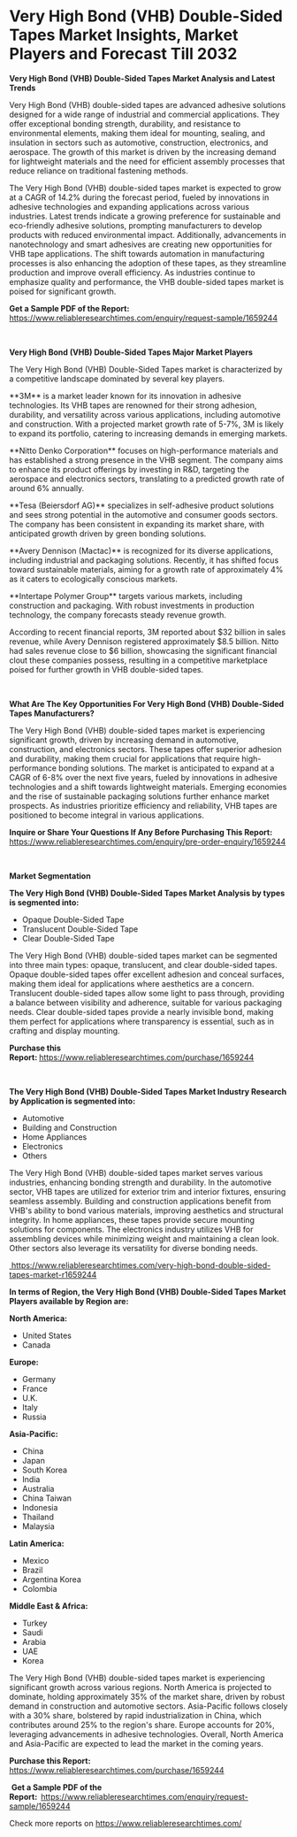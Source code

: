 <p><h1>Very High Bond (VHB) Double-Sided Tapes Market Insights, Market Players and Forecast Till 2032</h1></p><p><strong>Very High Bond (VHB) Double-Sided Tapes Market Analysis and Latest Trends</strong></p>
<p><p>Very High Bond (VHB) double-sided tapes are advanced adhesive solutions designed for a wide range of industrial and commercial applications. They offer exceptional bonding strength, durability, and resistance to environmental elements, making them ideal for mounting, sealing, and insulation in sectors such as automotive, construction, electronics, and aerospace. The growth of this market is driven by the increasing demand for lightweight materials and the need for efficient assembly processes that reduce reliance on traditional fastening methods.</p><p>The Very High Bond (VHB) double-sided tapes market is expected to grow at a CAGR of 14.2% during the forecast period, fueled by innovations in adhesive technologies and expanding applications across various industries. Latest trends indicate a growing preference for sustainable and eco-friendly adhesive solutions, prompting manufacturers to develop products with reduced environmental impact. Additionally, advancements in nanotechnology and smart adhesives are creating new opportunities for VHB tape applications. The shift towards automation in manufacturing processes is also enhancing the adoption of these tapes, as they streamline production and improve overall efficiency. As industries continue to emphasize quality and performance, the VHB double-sided tapes market is poised for significant growth.</p></p>
<p><strong>Get a Sample PDF of the Report:&nbsp;</strong> <a href="https://www.reliableresearchtimes.com/enquiry/request-sample/1659244?utm_campaign=2524&utm_medium=2&utm_source=Github&utm_content=ia&utm_term=23032025&utm_id=very-high-bond-vhb-double-sided-tapes">https://www.reliableresearchtimes.com/enquiry/request-sample/1659244</a></p>
<p>&nbsp;</p>
<p><strong>Very High Bond (VHB) Double-Sided Tapes Major Market Players</strong></p>
<p><p>The Very High Bond (VHB) Double-Sided Tapes market is characterized by a competitive landscape dominated by several key players.</p><p>**3M** is a market leader known for its innovation in adhesive technologies. Its VHB tapes are renowned for their strong adhesion, durability, and versatility across various applications, including automotive and construction. With a projected market growth rate of 5-7%, 3M is likely to expand its portfolio, catering to increasing demands in emerging markets.</p><p>**Nitto Denko Corporation** focuses on high-performance materials and has established a strong presence in the VHB segment. The company aims to enhance its product offerings by investing in R&D, targeting the aerospace and electronics sectors, translating to a predicted growth rate of around 6% annually. </p><p>**Tesa (Beiersdorf AG)** specializes in self-adhesive product solutions and sees strong potential in the automotive and consumer goods sectors. The company has been consistent in expanding its market share, with anticipated growth driven by green bonding solutions.</p><p>**Avery Dennison (Mactac)** is recognized for its diverse applications, including industrial and packaging solutions. Recently, it has shifted focus toward sustainable materials, aiming for a growth rate of approximately 4% as it caters to ecologically conscious markets. </p><p>**Intertape Polymer Group** targets various markets, including construction and packaging. With robust investments in production technology, the company forecasts steady revenue growth.</p><p>According to recent financial reports, 3M reported about $32 billion in sales revenue, while Avery Dennison registered approximately $8.5 billion. Nitto had sales revenue close to $6 billion, showcasing the significant financial clout these companies possess, resulting in a competitive marketplace poised for further growth in VHB double-sided tapes.</p></p>
<p>&nbsp;</p>
<p><strong>What Are The Key Opportunities For Very High Bond (VHB) Double-Sided Tapes Manufacturers?</strong></p>
<p><p>The Very High Bond (VHB) double-sided tapes market is experiencing significant growth, driven by increasing demand in automotive, construction, and electronics sectors. These tapes offer superior adhesion and durability, making them crucial for applications that require high-performance bonding solutions. The market is anticipated to expand at a CAGR of 6-8% over the next five years, fueled by innovations in adhesive technologies and a shift towards lightweight materials. Emerging economies and the rise of sustainable packaging solutions further enhance market prospects. As industries prioritize efficiency and reliability, VHB tapes are positioned to become integral in various applications.</p></p>
<p><strong>Inquire or Share Your Questions If Any Before Purchasing This Report:</strong> <a href="https://www.reliableresearchtimes.com/enquiry/pre-order-enquiry/1659244?utm_campaign=2524&utm_medium=2&utm_source=Github&utm_content=ia&utm_term=23032025&utm_id=very-high-bond-vhb-double-sided-tapes">https://www.reliableresearchtimes.com/enquiry/pre-order-enquiry/1659244</a></p>
<p>&nbsp;</p>
<p><strong>Market Segmentation</strong></p>
<p><strong>The Very High Bond (VHB) Double-Sided Tapes Market Analysis by types is segmented into:</strong></p>
<p><ul><li>Opaque Double-Sided Tape</li><li>Translucent Double-Sided Tape</li><li>Clear Double-Sided Tape</li></ul></p>
<p><p>The Very High Bond (VHB) double-sided tapes market can be segmented into three main types: opaque, translucent, and clear double-sided tapes. Opaque double-sided tapes offer excellent adhesion and conceal surfaces, making them ideal for applications where aesthetics are a concern. Translucent double-sided tapes allow some light to pass through, providing a balance between visibility and adherence, suitable for various packaging needs. Clear double-sided tapes provide a nearly invisible bond, making them perfect for applications where transparency is essential, such as in crafting and display mounting.</p></p>
<p><strong>Purchase this Report:&nbsp;</strong><a href="https://www.reliableresearchtimes.com/purchase/1659244?utm_campaign=2524&utm_medium=2&utm_source=Github&utm_content=ia&utm_term=23032025&utm_id=very-high-bond-vhb-double-sided-tapes">https://www.reliableresearchtimes.com/purchase/1659244</a></p>
<p>&nbsp;</p>
<p><strong>The Very High Bond (VHB) Double-Sided Tapes Market Industry Research by Application is segmented into:</strong></p>
<p><ul><li>Automotive</li><li>Building and Construction</li><li>Home Appliances</li><li>Electronics</li><li>Others</li></ul></p>
<p><p>The Very High Bond (VHB) double-sided tapes market serves various industries, enhancing bonding strength and durability. In the automotive sector, VHB tapes are utilized for exterior trim and interior fixtures, ensuring seamless assembly. Building and construction applications benefit from VHB's ability to bond various materials, improving aesthetics and structural integrity. In home appliances, these tapes provide secure mounting solutions for components. The electronics industry utilizes VHB for assembling devices while minimizing weight and maintaining a clean look. Other sectors also leverage its versatility for diverse bonding needs.</p></p>
<p><a href="https://www.reliableresearchtimes.com/very-high-bond-double-sided-tapes-market-r1659244?utm_campaign=2524&utm_medium=2&utm_source=Github&utm_content=ia&utm_term=23032025&utm_id=very-high-bond-vhb-double-sided-tapes">&nbsp;https://www.reliableresearchtimes.com/very-high-bond-double-sided-tapes-market-r1659244</a></p>
<p><strong>In terms of Region, the Very High Bond (VHB) Double-Sided Tapes Market Players available by Region are:</strong></p>
<p>
    <p> <strong> North America: </strong>
        <ul>
            <li>United States</li>
            <li>Canada</li>
        </ul>
        </p> 
    <p> <strong> Europe: </strong>
        <ul>
            <li>Germany</li>
            <li>France</li>
            <li>U.K.</li>
            <li>Italy</li>
            <li>Russia</li>
        </ul>
        </p> 
    <p> <strong> Asia-Pacific: </strong>
        <ul>
            <li>China</li>
            <li>Japan</li>
            <li>South Korea</li>
            <li>India</li>
            <li>Australia</li>
            <li>China Taiwan</li>
            <li>Indonesia</li>
            <li>Thailand</li>
            <li>Malaysia</li>
        </ul>
        </p> 
    <p> <strong> Latin America: </strong>
        <ul>
            <li>Mexico</li>
            <li>Brazil</li>
            <li>Argentina Korea</li>
            <li>Colombia</li>
        </ul>
        </p> 
    <p> <strong> Middle East & Africa: </strong>
        <ul>
            <li>Turkey</li>
            <li>Saudi</li>
            <li>Arabia</li>
            <li>UAE</li>
            <li>Korea</li>
        </ul>
    </p>
    </p>
<p><p>The Very High Bond (VHB) double-sided tapes market is experiencing significant growth across various regions. North America is projected to dominate, holding approximately 35% of the market share, driven by robust demand in construction and automotive sectors. Asia-Pacific follows closely with a 30% share, bolstered by rapid industrialization in China, which contributes around 25% to the region's share. Europe accounts for 20%, leveraging advancements in adhesive technologies. Overall, North America and Asia-Pacific are expected to lead the market in the coming years.</p></p>
<p><strong>Purchase this Report: </strong><a href="https://www.reliableresearchtimes.com/purchase/1659244?utm_campaign=2524&utm_medium=2&utm_source=Github&utm_content=ia&utm_term=23032025&utm_id=very-high-bond-vhb-double-sided-tapes">https://www.reliableresearchtimes.com/purchase/1659244</a></p>
<p>&nbsp;<strong>Get a Sample PDF of the Report:&nbsp;&nbsp;</strong><a href="https://www.reliableresearchtimes.com/enquiry/request-sample/1659244?utm_campaign=2524&utm_medium=2&utm_source=Github&utm_content=ia&utm_term=23032025&utm_id=very-high-bond-vhb-double-sided-tapes">https://www.reliableresearchtimes.com/enquiry/request-sample/1659244</a></p>
<p><strong></strong></p>
<p>Check more reports on <a href="https://www.reliableresearchtimes.com/?utm_campaign=2524&utm_medium=2&utm_source=Github&utm_content=ia&utm_term=23032025&utm_id=very-high-bond-vhb-double-sided-tapes">https://www.reliableresearchtimes.com/</a></p>